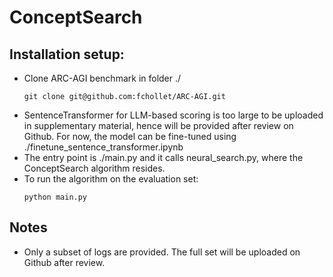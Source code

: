 # ConceptSearch

## Installation setup:
- Clone ARC-AGI benchmark in folder ./
    ```
    git clone git@github.com:fchollet/ARC-AGI.git
    ```
- SentenceTransformer for LLM-based scoring is too large to be uploaded in supplementary material, hence will be provided after review on Github. For now, the model can be fine-tuned using ./finetune_sentence_transformer.ipynb
- The entry point is ./main.py and it calls neural_search.py, where the ConceptSearch algorithm resides.
- To run the algorithm on the evaluation set:
    ```
    python main.py
    ```

## Notes
- Only a subset of logs are provided. The full set will be uploaded on Github after review.
